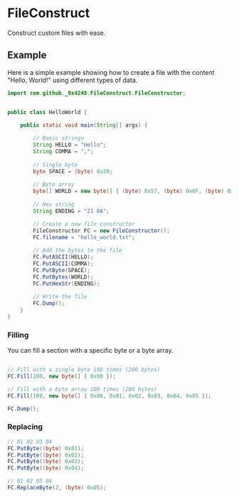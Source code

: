 # FileConstruct

Construct custom files with ease.


## Example

Here is a simple example showing how to create a file with the content "Hello, World!" using different types of data.

```Java
import com.github._0x4248.FileConstruct.FileConstructor;


public class HelloWorld {

    public static void main(String[] args) {
        
        // Basic strings
        String HELLO = "Hello";
        String COMMA = ",";
        
        // Single byte
        byte SPACE = (byte) 0x20;
        
        // Byte array
        byte[] WORLD = new byte[] { (byte) 0x57, (byte) 0x6F, (byte) 0x72, (byte) 0x6C, (byte) 0x64 };
        
        // Hex string
        String ENDING = "21 0A";

        // Create a new file constructor
        FileConstructor FC = new FileConstructor();
        FC.filename = "hello_world.txt";
        
        // Add the bytes to the file
        FC.PutASCII(HELLO);
        FC.PutASCII(COMMA);
        FC.PutByte(SPACE);
        FC.PutBytes(WORLD);
        FC.PutHexStr(ENDING);
        
        // Write the file
        FC.Dump();
    }
}
```

### Filling

You can fill a section with a specific byte or a byte array.

```Java

// Fill with a single byte 100 times (200 bytes)
FC.Fill(100, new byte[] { 0x00 });

// Fill with a byte array 100 times (200 bytes)
FC.Fill(100, new byte[] { 0x00, 0x01, 0x02, 0x03, 0x04, 0x05 });

FC.Dump();
```

### Replacing 

```Java
// 01 02 03 04
FC.PutByte((byte) 0x01);
FC.PutByte((byte) 0x02);
FC.PutByte((byte) 0x03);
FC.PutByte((byte) 0x04);

// 01 02 05 04
FC.ReplaceByte(2, (byte) 0x05);
```